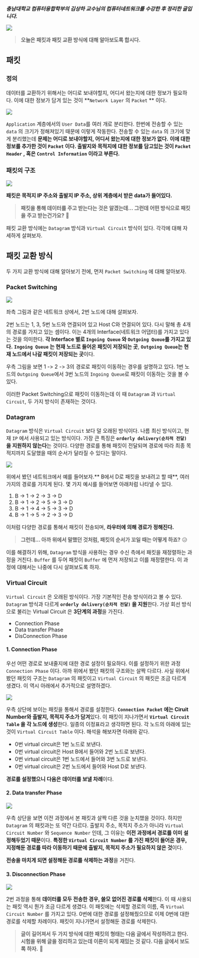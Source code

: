 **_충남대학교 컴퓨터융합학부의 김상하 교수님의 컴퓨터네트워크를 수강한 후 정리한 글입니다._**

![](https://media3.giphy.com/media/3oEdv9OpWdiMIcCnYc/200w.webp?cid=ecf05e47qewjbbj2ynhr6e1nt838gtkd62jgqep1b2j1f0ah&rid=200w.webp&ct=g)

> **오늘은 패킷과 패킷 교환 방식에 대해 알아보도록 합시다.**

## 패킷

### 정의

데이터를 교환하기 위해서는 어디로 보내야할지, 어디서 왔는지에 대한 정보가 필요하다. 이에 대한 정보가 담겨 있는 것이 **`Network Layer` 의 `Packet` ** 이다. 

![](https://images.velog.io/images/k906506/post/fb346863-f514-41cf-89f3-47186a838288/image.png)

`Application` 계층에서의 `User Data`를 여러 개로 분리한다. 한번에 전송할 수 있는 `data` 의 크기가 정해져있기 때문에 이렇게 작동한다. 전송할 수 있는 `data` 의 크기에 맞게 분리했는데 **문제는 어디로 보내야할지, 어디서 왔는지에 대한 정보가 없다.** **이에 대한 정보를 추가한 것이 `Packet` 이다. 출발지와 목적지에 대한 정보를 담고있는 것이 `Packet Header` , 혹은 `Control Information` 이라고 부른다.**

### 패킷의 구조

![](https://images.velog.io/images/k906506/post/9c5f3fe2-5547-41d3-bf67-d0111ecef438/image.png)

**패킷은 목적지 IP 주소와 출발지 IP 주소, 상위 계층에서 받은 data가 들어있다.**

> **패킷을 통해 데이터를 주고 받는다는 것은 알겠는데... 그런데 어떤 방식으로 패킷을 주고 받는건가요?** 🤔

패킷 교환 방식에는 `Datagram` 방식과 `Virtual Circuit` 방식이 있다. 각각에 대해 자세하게 살펴보자.

## 패킷 교환 방식

두 가지 교환 방식에 대해 알아보기 전에, 먼저 `Packet Switching` 에 대해 알아보자.

### Packet Switching

![](https://images.velog.io/images/k906506/post/81336a1d-b9e0-4ec1-a0e6-98de25a3b2bc/image.png)

좌측 그림과 같은 네트워크 상에서, 2번 노드에 대해 살펴보자.

2번 노드는 1, 3, 5번 노드와 연결되어 있고 Host C와 연결되어 있다. 다시 말해 총 4개의 경로를 가지고 있는 셈이다. 이는 4개의 Interface(네트워크 어댑터)를 가지고 있다는 것을 의미한다. **각 Interface 별로 `Ingoing Queue` 와 `Outgoing Queue`를 가지고 있다.** **`Ingoing Queue` 는 현재 노드로 들어온 패킷이 저장되는 곳**, **`Outgoing Queue`는 현재 노드에서 나갈 패킷이 저장되는 곳**이다. 

우측 그림을 보면 1 -> 2 -> 3의 경로로 패킷이 이동하는 경우를 설명하고 있다. 1번 노드의 `Outgoing Queue`에서 3번 노드의 `Ingoing Queue`로 패킷이 이동하는 것을 볼 수 있다.

이러한 Packet Switching으로 패킷이 이동하는데 이 때 `Datagram` 과 `Virtual Circuit`, 두 가지 방식이 존재하는 것이다.

### Datagram

`Datagram` 방식은 `Virtual Circuit` 보다 덜 오래된 방식이다. 나름 최신 방식이고, 현재 `IP` 에서 사용되고 있는 방식이다. 가장 큰 특징은 **`orderly delivery(순차적 전달)` 을 지원하지 않는다**는 것이다. 다양한 경로를 통해 패킷이 전달되며 경로에 따라 최종 목적지까지 도달했을 때의 순서가 달라질 수 있다는 말이다.

![](https://images.velog.io/images/k906506/post/6eed00b3-f9fd-435c-8cc6-a8b2f8208110/image.png)

위에서 봤던 네트워크에서 예를 들어보자.** B에서 D로 패킷을 보내려고 할 때**, 여러 가지의 경로를 가지게 된다. 몇 가지 예시를 들어보면 아래처럼 나타낼 수 있다.

1. B -> 1 -> 2 -> 3 -> D
2. B -> 1 -> 2 -> 5 -> 3 -> D
3. B -> 1 -> 4 -> 5 -> 3 -> D
4. B -> 1 -> 5 -> 2 -> 3 -> D

이처럼 다양한 경로를 통해서 패킷이 전송되며, **라우터에 의해 경로가 정해진다.**

> **그런데... 아까 위에서 말했던 것처럼, 패킷의 순서가 꼬일 때는 어떻게 하죠?** 😥

이를 해결하기 위해, `Datagram` 방식을 사용하는 경우 수신 측에서 패킷을 재정렬하는 과정을 거친다. `Buffer` 를 두어 패킷이 `Buffer` 에 먼저 저장되고 이를 재정렬한다. 이 과정에 대해서는 나중에 다시 살펴보도록 하자.

### Virtual Circuit

`Virtual Circuit` 은 오래된 방식이다. 가장 기본적인 전송 방식이라고 볼 수 있다. `Datagram` 방식과 다르게 **`orderly delivery(순차적 전달)` 을 지원**한다. 가상 회선 방식으로 불리는 Virtual Circuit 은 **3단계의 과정**을 가진다.

- Connection Phase
- Data transfer Phase
- DisConnection Phase

#### 1. Connection Phase

우선 어떤 경로로 보내줄지에 대한 경로 설정이 필요하다. 이를 설정하기 위한 과정 `Connection Phase` 이다. 아까 위에서 봤던 패킷의 구조와는 살짝 다르다. 사실 위에서 봤던 패킷의 구조는 `Datagram` 의 패킷이고 `Virtual Circuit` 의 패킷은 조금 다르게 생겼다. 이 역시 아래에서 추가적으로 설명하겠다. 

![](https://images.velog.io/images/k906506/post/406178bd-649a-4081-9abf-7cffdf6395e3/image.png)

우측 상단에 보이는 패킷을 통해서 경로를 설정한다. **`Connection Packet` 에는 Ciruit Number와 출발지, 목적지 주소가 담겨**있다. 이 패킷이 지나가면서 **`Virtual Circuit Table` 을 각 노드에 생성**한다. 일종의 이정표라고 생각하면 된다. 각 노드의 아래에 있는 것이 `Virtual Circuit Table` 이다. 해석을 해보자면 아래와 같다.

- 0번 virtual circuit은 1번 노드로 보낸다. 
- 0번 virtual circuit은 Host B에서 들어와 2번 노드로 보낸다. 
- 0번 virtual circuit은 1번 노드에서 들어와 3번 노드로 보낸다. 
- 0번 virtual circuit은 2번 노드에서 들어와 Host D로 보낸다. 

**경로를 설정했으니 다음은 데이터를 보낼 차례**이다.

#### 2. Data transfer Phase

![](https://images.velog.io/images/k906506/post/5f831abd-80ef-4465-9139-11c97b1b0649/image.png)

우측 상단을 보면 이전 과정에서 본 패킷과 살짝 다른 것을 눈치챘을 것이다. 하지만 `Datagram` 의 패킷과는 또 약간 다르다. 출발지 주소, 목적지 주소가 아니라 `Virtual Circuit Number` 와 `Sequence Number` 인데, 그 이유는 **이전 과정에서 경로를 이미 설정해두었기 때문**이다. **특정한 `Virtual Circuit Number` 를 가진 패킷이 들어온 경우, 지정해둔 경로를 따라 이동하기 때문에 출발지, 목적지 주소가 필요하지 않은 것**이다. 

**전송을 마치게 되면 설정해둔 경로를 삭제하는 과정**을 거친다.

#### 3. Disconnection Phase

![](https://images.velog.io/images/k906506/post/a70ec575-afb0-4bd1-8bc0-9b0f5f71abe1/image.png)

2번 과정을 통해 **데이터를 모두 전송한 경우, 쓸모 없어진 경로를 삭제**한다. 이 때 사용되는 패킷 역시 뭔가 조금 다르게 생겼다. 이 패킷에는 삭제할 경로의 이름, 즉 `Virtual Circuit Number` 를 가지고 있다. 0번에 대한 경로를 설정해줬으므로 이제 0번에 대한 경로를 삭제할 차례이다. 패킷이 지나가면서 설정해둔 경로를 삭제한다. 


> **글이 길어져서 두 가지 방식에 대한 패킷의 형태는 다음 글에서 작성하려고 한다. 시험을 위해 글을 정리하고 있는데 이론이 되게 재밌는 것 같다. 다음 글에서 보도록 하자.** 🤗


